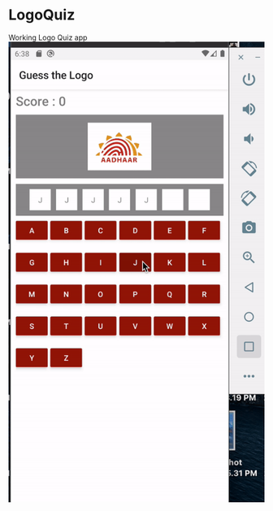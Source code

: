 # LogoQuiz

Working Logo Quiz app
![](https://github.com/chimpleaayush/LogoQuiz/blob/master/ezgif.com-video-to-gif.gif)
